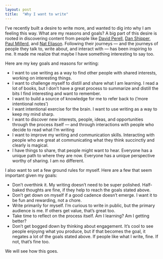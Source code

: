 ```yaml
---
layout: post
title:  "Why I want to write"
---
```


I’ve recently built a desire to write more, and wanted to dig into why I am feeling this way. What are my reasons and goals? A big part of this desire is rooted in discovering content from people like [David Perell](https://perell.com/), [Dan Shipper](https://twitter.com/danshipper), [Paul Millerd](https://pmillerd.com/), and [Nat Eliason](https://www.nateliason.com/). Following their journeys — and the journeys of people they talk to, write about, and interact with — has been inspiring to me. It made me realize that maybe I have something interesting to say too.

Here are my key goals and reasons for writing:

- I want to use writing as a way to find other people with shared interests, working on interesting things.
- I want to challenge myself to distill and share what I am learning. I read a lot of books, but I don’t have a great process to summarize and distill the bits I find interesting and want to remember.
- I want to build a source of knowledge for me to refer back to (’more intentional notes’)
- I want intentional exercise for the brain. I want to use writing as a way to keep my mind sharp.
- I want to discover new interests, people, ideas, and opportunities through the process itself — and through interactions with people who decide to read what I’m writing
- I want to improve my writing and communication skills. Interacting with people who are great at communicating what they think succinctly and clearly is magical.
- I have things to share, that people might want to hear. Everyone has a unique path to where they are now. Everyone has a unique perspective worthy of sharing. I am no different.

I also want to set a few ground rules for myself. Here are a few that seem important given my goals:

- Don’t overthink it. My writing doesn’t need to be super polished. Half-baked thoughts are fine, if they help to reach the goals stated above.
- Don’t get down on myself if a good cadence doesn’t emerge. I want it to be fun and rewarding, not a chore.
- Write primarily for myself. I’m curious to write in public, but the primary audience is me. If others get value, that’s great too.
- Take time to reflect on the process itself. Am I learning? Am I getting better?
- Don’t get bogged down by thinking about engagement. It’s cool to see people enjoying what you produce, but if that becomes the goal, it negates a lot of the goals stated above. If people like what I write, fine. If not, that’s fine too.

We will see how this goes.
